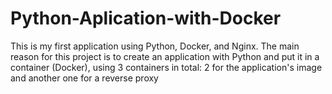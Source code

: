 # Python-Aplication-with-Docker
This is my first application using Python, Docker, and Nginx. 
The main reason for this project is to create an application with Python and put it in a container (Docker),
using 3 containers in total: 2 for the application's image and another one for a reverse proxy
